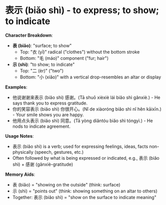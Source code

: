 # **表示 (biǎo shì) - to express; to show; to indicate**

**Character Breakdown**:  
- **表 (biǎo)**: "surface; to show"
  - Top: "衣 (yī)" radical ("clothes") without the bottom stroke
  - Bottom: "毛 (máo)" component ("fur; hair")  
- **示 (shì)**: "to show; to indicate"
  - Top: "二 (èr)" ("two")
  - Bottom: "小 (xiǎo)" with a vertical drop-resembles an altar or display

**Examples**:  
- 他说谢谢来表示 (biǎo shì) 感谢。(Tā shuō xièxiè lái biǎo shì gǎnxiè.) - He says thank you to express gratitude.  
- 你的笑容表示 (biǎo shì) 你很开心。(Nǐ de xiàoróng biǎo shì nǐ hěn kāixīn.) - Your smile shows you are happy.  
- 他用点头表示 (biǎo shì) 同意。(Tā yòng diǎntóu biǎo shì tóngyì.) - He nods to indicate agreement.

**Usage Notes**:  
- 表示 (biǎo shì) is a verb; used for expressing feelings, ideas, facts non-physically (speech, gestures, etc.)  
- Often followed by what is being expressed or indicated, e.g., 表示 (biǎo shì) + 感谢 (gǎnxiè-gratitude)

**Memory Aids**:  
- 表 (biǎo) = "showing on the outside" (think: surface)  
- 示 (shì) = "points out" (think: showing something on an altar to others)  
- Together: 表示 (biǎo shì) = "show on the surface to indicate meaning"